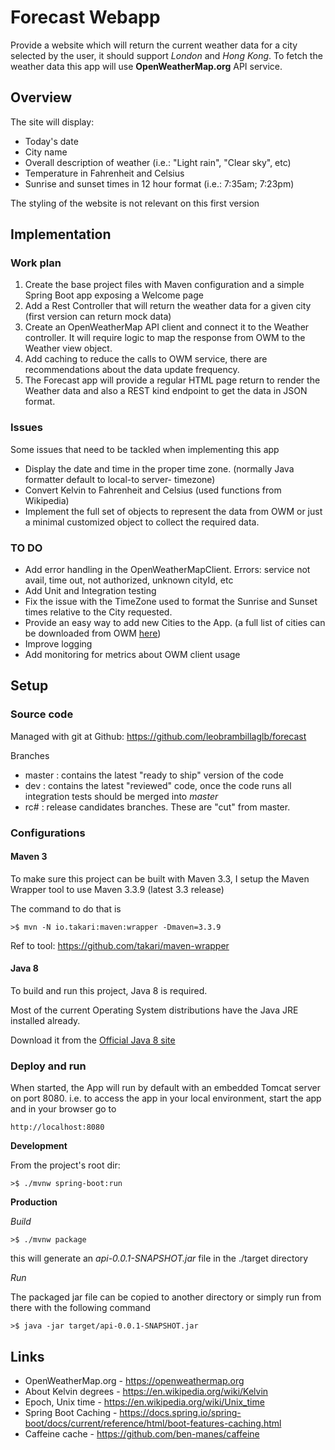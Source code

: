 # Forecast Webapp

Provide a website which will return the current weather data for a city selected by the user, it should support _London_ and _Hong Kong_.
To fetch the weather data this app will use **OpenWeatherMap.org** API service.

## Overview

The site will display:
* Today's date
* City name
* Overall description of weather (i.e.: "Light rain", "Clear sky", etc)
* Temperature in Fahrenheit and Celsius
* Sunrise and sunset times in 12 hour format (i.e.: 7:35am; 7:23pm)

The styling of the website is not relevant on this first version

## Implementation

### Work plan
1. Create the base project files with Maven configuration and a simple Spring Boot app exposing a Welcome page
2. Add a Rest Controller that will return the weather data for a given city (first version can return mock data)
3. Create an OpenWeatherMap API client and connect it to the Weather controller. It will require logic to map the response from OWM to the Weather view object.
4. Add caching to reduce the calls to OWM service, there are recommendations about the data update frequency.
5. The Forecast app will provide a regular HTML page return to render the Weather data and also a REST kind endpoint to get the data in JSON format.

### Issues

Some issues that need to be tackled when implementing this app
* Display the date and time in the proper time zone. (normally Java formatter default to local-to server- timezone)
* Convert Kelvin to Fahrenheit and Celsius (used functions from Wikipedia)
* Implement the full set of objects to represent the data from OWM or just a minimal customized object to collect the required data.

### TO DO
* Add error handling in the OpenWeatherMapClient. Errors: service not avail, time out, not authorized, unknown cityId, etc
* Add Unit and Integration testing
* Fix the issue with the TimeZone used to format the Sunrise and Sunset times relative to the City requested.
* Provide an easy way to add new Cities to the App. (a full list of cities can be downloaded from OWM [here](http://bulk.openweathermap.org/sample/))
* Improve logging
* Add monitoring for metrics about OWM client usage

## Setup
### Source code
Managed with git at Github: https://github.com/leobrambillaglb/forecast

Branches
* master : contains the latest "ready to ship" version of the code
* dev : contains the latest "reviewed" code, once the code runs all integration tests should be merged into _master_
* rc# : release candidates branches. These are "cut" from master.
 
### Configurations

#### Maven 3
To make sure this project can be built with Maven 3.3, I setup the Maven Wrapper tool to use Maven 3.3.9 (latest 3.3 release)

The command to do that is
```
>$ mvn -N io.takari:maven:wrapper -Dmaven=3.3.9
```
Ref to tool: https://github.com/takari/maven-wrapper

#### Java 8
To build and run this project, Java 8 is required.

Most of the current Operating System distributions have the Java JRE installed already.

Download it from the [Official Java 8 site](http://www.oracle.com/technetwork/java/javase/downloads/jre8-downloads-2133155.html)

### Deploy and run

When started, the App will run by default with an embedded Tomcat server on port 8080.
i.e. to access the app in your local environment, start the app and in your browser go to
```
http://localhost:8080
```

**Development**

From the project's root dir:
```
>$ ./mvnw spring-boot:run
```

**Production**

_Build_
```
>$ ./mvnw package
```
this will generate an _api-0.0.1-SNAPSHOT.jar_ file in the ./target directory

_Run_

The packaged jar file can be copied to another directory or simply run from there with the following command
```
>$ java -jar target/api-0.0.1-SNAPSHOT.jar
```

## Links

* OpenWeatherMap.org - https://openweathermap.org 
* About Kelvin degrees -  https://en.wikipedia.org/wiki/Kelvin
* Epoch, Unix time - https://en.wikipedia.org/wiki/Unix_time
* Spring Boot Caching - https://docs.spring.io/spring-boot/docs/current/reference/html/boot-features-caching.html
* Caffeine cache - https://github.com/ben-manes/caffeine
